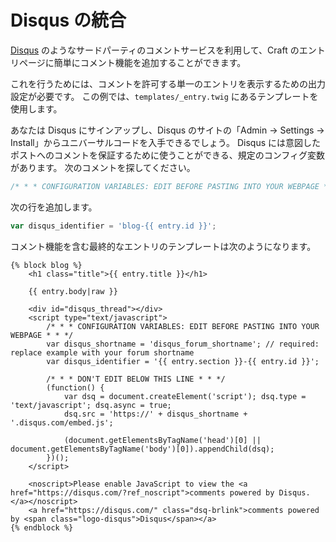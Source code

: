 # Disqus の統合

[Disqus](https://disqus.com/) のようなサードパーティのコメントサービスを利用して、Craft のエントリページに簡単にコメント機能を追加することができます。

これを行うためには、コメントを許可する単一のエントリを表示するための出力設定が必要です。 この例では、`templates/_entry.twig` にあるテンプレートを使用します。

あなたは Disqus にサインアップし、Disqus のサイトの「Admin → Settings → Install」からユニバーサルコードを入手できるでしょう。 Disqus には意図したポストへのコメントを保証するために使うことができる、規定のコンフィグ変数があります。  次のコメントを探してください。

```javascript
/* * * CONFIGURATION VARIABLES: EDIT BEFORE PASTING INTO YOUR WEBPAGE * * */
```

次の行を追加します。

```javascript
var disqus_identifier = 'blog-{{ entry.id }}';
```

コメント機能を含む最終的なエントリのテンプレートは次のようになります。

```twig
{% block blog %}
    <h1 class="title">{{ entry.title }}</h1>

    {{ entry.body|raw }}

    <div id="disqus_thread"></div>
    <script type="text/javascript">
        /* * * CONFIGURATION VARIABLES: EDIT BEFORE PASTING INTO YOUR WEBPAGE * * */
        var disqus_shortname = 'disqus_forum_shortname'; // required: replace example with your forum shortname
        var disqus_identifier = '{{ entry.section }}-{{ entry.id }}';

        /* * * DON'T EDIT BELOW THIS LINE * * */
        (function() {
            var dsq = document.createElement('script'); dsq.type = 'text/javascript'; dsq.async = true;
            dsq.src = 'https://' + disqus_shortname + '.disqus.com/embed.js';

            (document.getElementsByTagName('head')[0] || document.getElementsByTagName('body')[0]).appendChild(dsq);
        })();
    </script>

    <noscript>Please enable JavaScript to view the <a href="https://disqus.com/?ref_noscript">comments powered by Disqus.</a></noscript>
    <a href="https://disqus.com/" class="dsq-brlink">comments powered by <span class="logo-disqus">Disqus</span></a>
{% endblock %}
```

